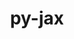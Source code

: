 ---
title: "py-jax"
layout: cache
categories: [package, develop-2025-02-02]
meta: {"versions": ["0.4.28", "0.4.31"], "compilers": ["gcc@=11.4.0", "gcc@=13.2.0"], "oss": ["ubuntu22.04", "ubuntu24.04"], "platforms": ["linux"], "targets": ["aarch64", "x86_64_v3"], "stacks": ["e4s", "ml-linux-aarch64-cpu", "ml-linux-aarch64-cuda", "ml-linux-x86_64-cpu", "ml-linux-x86_64-cuda", "root"], "num_specs": 9, "num_specs_by_stack": {"e4s": 1, "root": 9, "ml-linux-aarch64-cpu": 2, "ml-linux-aarch64-cuda": 2, "ml-linux-x86_64-cuda": 2, "ml-linux-x86_64-cpu": 2}}
spec_details: [{"hash": "upuiu6ummwmyxsvdknfcytz2jasf3o3o", "compiler": "gcc@=11.4.0", "versions": ["0.4.31"], "os": "ubuntu22.04", "platform": "linux", "target": "x86_64_v3", "variants": ["build_system=python_pip"], "stacks": ["e4s", "root"], "size": "-", "tarball": "https://binaries.spack.io/develop-2025-02-02/build_cache/linux-ubuntu22.04-x86_64_v3/gcc-11.4.0/py-jax-0.4.31/linux-ubuntu22.04-x86_64_v3-gcc-11.4.0-py-jax-0.4.31-upuiu6ummwmyxsvdknfcytz2jasf3o3o.spack"}, {"hash": "gpzcb5ro4g2i5tq5uwh7tgtcahtomz74", "compiler": "gcc@=13.2.0", "versions": ["0.4.28"], "os": "ubuntu24.04", "platform": "linux", "target": "aarch64", "variants": ["build_system=python_pip"], "stacks": ["root", "ml-linux-aarch64-cpu"], "size": "-", "tarball": "https://binaries.spack.io/develop-2025-02-02/build_cache/linux-ubuntu24.04-aarch64/gcc-13.2.0/py-jax-0.4.28/linux-ubuntu24.04-aarch64-gcc-13.2.0-py-jax-0.4.28-gpzcb5ro4g2i5tq5uwh7tgtcahtomz74.spack"}, {"hash": "zwfqyyu6byw2lioytunop4nvnjnadcew", "compiler": "gcc@=13.2.0", "versions": ["0.4.28"], "os": "ubuntu24.04", "platform": "linux", "target": "aarch64", "variants": ["build_system=python_pip"], "stacks": ["ml-linux-aarch64-cuda", "root"], "size": "-", "tarball": "https://binaries.spack.io/develop-2025-02-02/build_cache/linux-ubuntu24.04-aarch64/gcc-13.2.0/py-jax-0.4.28/linux-ubuntu24.04-aarch64-gcc-13.2.0-py-jax-0.4.28-zwfqyyu6byw2lioytunop4nvnjnadcew.spack"}, {"hash": "kcfylsjtjbcgdmthxfqblrndpd7fpeu5", "compiler": "gcc@=13.2.0", "versions": ["0.4.31"], "os": "ubuntu24.04", "platform": "linux", "target": "aarch64", "variants": ["build_system=python_pip"], "stacks": ["root", "ml-linux-aarch64-cpu"], "size": "-", "tarball": "https://binaries.spack.io/develop-2025-02-02/build_cache/linux-ubuntu24.04-aarch64/gcc-13.2.0/py-jax-0.4.31/linux-ubuntu24.04-aarch64-gcc-13.2.0-py-jax-0.4.31-kcfylsjtjbcgdmthxfqblrndpd7fpeu5.spack"}, {"hash": "tkxpc6mvxydoqaf3kvckheiook2e7dip", "compiler": "gcc@=13.2.0", "versions": ["0.4.31"], "os": "ubuntu24.04", "platform": "linux", "target": "aarch64", "variants": ["build_system=python_pip"], "stacks": ["ml-linux-aarch64-cuda", "root"], "size": "-", "tarball": "https://binaries.spack.io/develop-2025-02-02/build_cache/linux-ubuntu24.04-aarch64/gcc-13.2.0/py-jax-0.4.31/linux-ubuntu24.04-aarch64-gcc-13.2.0-py-jax-0.4.31-tkxpc6mvxydoqaf3kvckheiook2e7dip.spack"}, {"hash": "gqouqisuheu5lkvzupsrrfshmn256lvf", "compiler": "gcc@=13.2.0", "versions": ["0.4.28"], "os": "ubuntu24.04", "platform": "linux", "target": "x86_64_v3", "variants": ["build_system=python_pip"], "stacks": ["ml-linux-x86_64-cuda", "root"], "size": "-", "tarball": "https://binaries.spack.io/develop-2025-02-02/build_cache/linux-ubuntu24.04-x86_64_v3/gcc-13.2.0/py-jax-0.4.28/linux-ubuntu24.04-x86_64_v3-gcc-13.2.0-py-jax-0.4.28-gqouqisuheu5lkvzupsrrfshmn256lvf.spack"}, {"hash": "mfnutgrlasxa6mlh55qyuosncwaozij4", "compiler": "gcc@=13.2.0", "versions": ["0.4.28"], "os": "ubuntu24.04", "platform": "linux", "target": "x86_64_v3", "variants": ["build_system=python_pip"], "stacks": ["ml-linux-x86_64-cpu", "root"], "size": "-", "tarball": "https://binaries.spack.io/develop-2025-02-02/build_cache/linux-ubuntu24.04-x86_64_v3/gcc-13.2.0/py-jax-0.4.28/linux-ubuntu24.04-x86_64_v3-gcc-13.2.0-py-jax-0.4.28-mfnutgrlasxa6mlh55qyuosncwaozij4.spack"}, {"hash": "2dqmrbani7ydwmfehcmdfd5eofhkqd33", "compiler": "gcc@=13.2.0", "versions": ["0.4.31"], "os": "ubuntu24.04", "platform": "linux", "target": "x86_64_v3", "variants": ["build_system=python_pip"], "stacks": ["ml-linux-x86_64-cpu", "root"], "size": "-", "tarball": "https://binaries.spack.io/develop-2025-02-02/build_cache/linux-ubuntu24.04-x86_64_v3/gcc-13.2.0/py-jax-0.4.31/linux-ubuntu24.04-x86_64_v3-gcc-13.2.0-py-jax-0.4.31-2dqmrbani7ydwmfehcmdfd5eofhkqd33.spack"}, {"hash": "w35oytqttdydt7inxoumoclileootgjf", "compiler": "gcc@=13.2.0", "versions": ["0.4.31"], "os": "ubuntu24.04", "platform": "linux", "target": "x86_64_v3", "variants": ["build_system=python_pip"], "stacks": ["ml-linux-x86_64-cuda", "root"], "size": "-", "tarball": "https://binaries.spack.io/develop-2025-02-02/build_cache/linux-ubuntu24.04-x86_64_v3/gcc-13.2.0/py-jax-0.4.31/linux-ubuntu24.04-x86_64_v3-gcc-13.2.0-py-jax-0.4.31-w35oytqttdydt7inxoumoclileootgjf.spack"}]
---